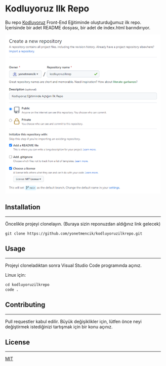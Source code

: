 # Kodluyoruz Ilk Repo

Bu repo [Kodluyoruz](https://www.kodluyoruz.org/) Front-End Eğitiminde oluşturduğumuz ilk repo. İçerisinde bir adet README dosyası, bir adet de index.html barındırıyor. 

![](img/02022022.png)

## Installation
---

Öncelikle projeyi clonelayın. (Buraya sizin reponuzdan aldığınız link gelecek)

```
git clone https://github.com/yonetmencik/kodluyoruzilkrepo.git
```

## Usage
---

Projeyi cloneladıktan sonra Visual Studio Code programında açınız.

Linux için:


```  
cd kodluyoruzilkrepo  
code .  
```

## Contributing
--- 

Pull requestler kabul edilir. Büyük değişiklikler için, lütfen önce neyi değiştirmek istediğinizi tartışmak için bir konu açınız.

## License
---

[MIT](https://choosealicense.com/licenses/mit/)